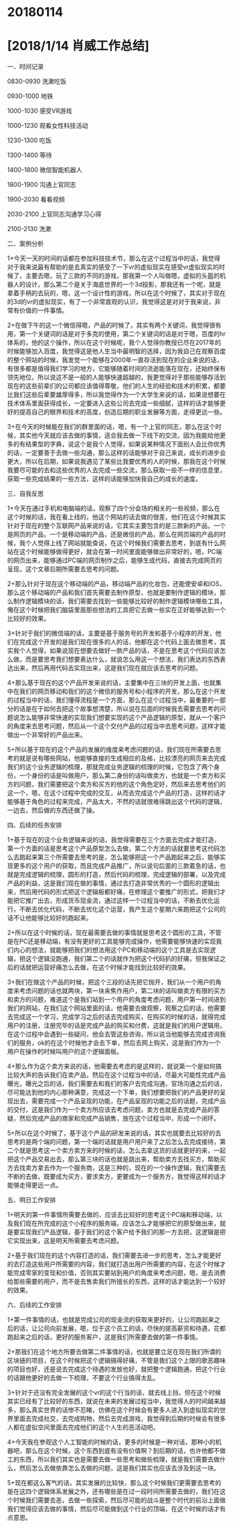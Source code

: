# 20180114

# [2018/1/14 肖威工作总结]

一、时间记录

0830-0930 洗漱吃饭

0930-1000 地铁

1000-1030 感受VR游戏

1000-1230 观看女性科技活动

1230-1300 吃饭

1300-1400 等待

1400-1800 微信智能机器人

1800-1900 沟通上官同志

1900-2030 看看视频

2030-2100 上官同志沟通学习心得

2100-2130 洗漱

二、案例分析

1+今天一天的时间的话都在参加科技技术节，那么在这个过程当中的话，我觉得对于我来说最有帮助的是去真实的感受了一下vr的虚拟现实在感受vr虚拟现实的时候了，主要去嗯，玩了三款的不同的游戏，那我第一个人叫做嗯，虚拟的头盔的机器人的设计，那么第二个是关于海底世界的一个3d投影，那我还有一个呢，就是拿着手柄的去玩的，嗯，这一个设计性的游戏，所以在这个时候了，其实对于现在的3d的vr的虚拟现实，有了一个非常直观的认识，我觉得这是对对于我来说，非常有价值的一件事情。

2+在做下午的这一个微信得嗯，产品的时候了，其实有两个关键词，我觉得很有用，第一个关键词的话是对于多克的使用，第二个关键词的话是对于嗯，百度的hr体系的，他的这个操作，所以在这个时候呢，我个人觉得你教授已尽在2017年的时候能够加入百度，我觉得这是他人生当中最明智的选择，因为我自己在观察百度的整个网站的时候，我发觉一个能够在2000年一直存活到现在的企业来说的话，有很多都是值得我们学习的地方，它能够随着时间的流逝能落在现在，还始终保有领先地位，所以说这不是一般的人能够快速超越的，我更觉得对于那些能够存活到现在的这些前辈们的公司都应该值得尊敬，他们的人生的经验和技术的积累，都要比我们这些后辈要雄厚得多，所以我觉得作为一个大学生来说的话，如果说想要在技术体系里面获得成长，一定要进入这些公司去完成一些细腻，这样的话才能够更好的提高自己的眼界和技术的高度，创造后期的职业发展等方面，走得更远一些。

3+在今天的时候能在我们的群里面的话，嗯，有一个上官的同志，那么在这个时候，其实他今天就应该去做的事情，适合我去做一下线下的交流，因为我能给他更多的有结果型的字典，说这个是我个人觉得，如果说某种情况下面别人会比你优秀的话，一定要善于去做一些沟通，那么这样的话能够对于自己来说，成长的进步会更大，所以在后期，如果说我遇见了某些比我要优秀的人的时候，那我在这个时候我要尽可能的去和这些优秀的人去完成一些交流，那么获取一些不一样的信息里，获取一些完成结果的一些方法，这样的话能够加快我自己的成长的速度。

三、自我反思

1+今天在通过手机和电脑端的话，观察了四个分会场的相关的一些视频，那么在这个时候的话，我在看上线的，他这个网站的话去做的很差，他们在这个时候其实针对于现在的整个互联网产品来说的话，它其实主要包含的是三款新的产品，一个是网页的产品，一个是移动端的产品，还是微信的产品，那么在网页端的产品的时候，我个人觉得上线了网站就能查说，在这个时候我们需要去思考，到底有什么网站在这个时候能够做得更好，就会在第一时间里面能够做出非常好的，嗯，PC端的网页出来，能够通过PC端的网页制作之后，能够生成代码，直接去完成网页的呈现，这个文章后期所需要去思考的问题。

2+那么针对于现在这个移动端的产品，移动端产品的化妆包，还能使安卓和IOS，那么这个移动端的产品和我们首先需要去制作原型，也就是要制作逻辑的模块，那么制作逻辑模块的话，我们需要去找到一些能够比较好的制作逻辑模块哪些工具，俺在这个时候把我们脑袋里面那些想法的工具把它去做一些实在正好能够达到一个比较好的效果。

3+针对于我们的微信端的话，主要是基于服务号的开发和基于小程序的开发，他们在完成这个开发的是我们现在很多的人的话，他都在这个代码上面去做思考，其实我个人觉得，如果说现在想要去做好一款产品的话，不是在思考这个代码应该怎么做，而是要思考我们想要表达什么，就说怎么用这一个想法，我们表达的东西表达出来，然后再用代码去实现出来，这是我们现在就应该去思考的问题。

4+那么基于现在的这个产品开发来说的话，主要集中在三块的开发上面，也就集中在我们的网页移动和我们的这个微信的服务号和小程序的开发，那么在这个开发的过程当中的话，我们懂得流程是一个方面，那么在这个过程当中，最重要的一部分的话是在于如何去把这个故事想清楚，所以说在后面的时候我去需要去思考的问题说怎么能够非常快速的实现我们想要实现的这个产品逻辑的原型，就从一个客户的角度来去思考问题，然后从一个这个交付产品的过程当中去思考问题，这样才能做出一个非常好的产品出来。

5+所以基于现在的这个产品的发展的维度来考虑问题的话，我们现在所需要去思考的就是说有哪些网站，他能够直接的生成相应的及格，比较漂亮的网页来去完成我们的这个业务逻辑的梳理，那就完成业务逻辑的梳理的时候，它包含了两个身份，一个身份的话是叫做用户，那么第二身份的话叫做卖方，也就是一个卖方和买方的问题，我们需要把这个卖方和买方的他的这个角色定好，然后来去思考他们的这一个，嗯，在这个过程中完成的交互，从而去完成这个产品的打造，这样的话才能够基于角色的过程来完成，产品太大，不然的话就很难得跳出这个代码的逻辑，一边去，然后做的东西还做了操。

四、后续的任务安排

1+基于现在的这个业务逻辑来说的话，我觉得需要在三个方面去完成才能打造，第一个方面的话是思考这个产品原型怎么去做，第二个方法的话就要思考这代码怎么去跑起来第三个所需要去思考的是，怎么能够把这一个产品跑起来之后，能够实现更多的这个用户的获取，而且完成产品推广，所以说句后面的三款着急的话，也就是完成逻辑的梳理，圆形的打造，然后代码的梳理，完成逻辑的部署，以及完成产品的利益，这是我们现在做的事情，通过去打造非常优秀的一个圆形的逻辑出来，然后用代码的形式把这个逻辑板都好痛，在修理这个要推广的形式，把我们才能把它推广出去，形成货币现金流，通过这样一个过程当中的话，不断去优化运行，不断去优化代码，不断去优化这个运营，我产生这个星期六来跑把这个公司的话不让他能够比较好的跑起来。

2+所以在这个时候的话，现在最需要去做的事情就是思考这个圆形的工具，不管是在PC还是移动端，有没有更好的工具能够完成操作，他需要能够快速的实现我们内心的想法，就能够把我们的想法用这个PC和移动端的这个工具是去实现逻辑，把这个逻辑没跑通，我们第二个的话就作为把这个代码扒的好痛，但我保证之后的话就把运营好痛怎么去做，在这个时候才能找到比较好的效果。

3+我们在做这个产品的时候，把这个三段的话先把它抛开，我们从一个用户的角度来考虑问题的话也就两块，第一块来焦作用户，第二块的话叫做卖方有限的买方和卖方的问题，难道这个是我们站到一个用户的角度考虑问题，用户第一时间进到我们的网站，在我们这个网站里面的话，他需要去做观察，观察之后的话，他需要去完成这一个学习，完成学习之后的话去完成购买，在购买的时候的话，就得完成用户的注册，注册完毕的话是完成产品的购买和付费，这就是我们的用户逻辑用，在这个过程中会遇到一些疑问，他会去管这些咨询，所以说当他能够去完成咨询我们的服务，ok的在这个时候他才会去下单，然后去网上购买，这是我们作为一个用户在操作的时候叫用户的这个逻辑面板。

4+那么作为这个卖方来说的话，他需要去考虑的是这样的，就说第一个是如何搞比较大声的告诉我们在卖产品，然后在这个过程当中的话，尽最大可能性完成产品曝光，曝光之后的话，我们需要去和我们的客户去完成沟通，官场沟通之后的话，尽可能达到他的内心那种满意，完成这一个下单，我们想要把我们的产品更好的呈现出去，需要完成一个产品呈现的功能，在产品呈现的功能之后的话题，完成产品的交付，这是我们作为一个卖方所应该去考虑问题，卖方也就是去完成产品的答疑，然后完成产品的商家和完成产品销售，放在这个过程当中，形成一个闭环。

5+所以在这个时候了，基于这个产品的研发来说的话，其实也就要去比较好的去思考的是两个端的问题，第一个端的话就是用户用户来了之后怎么去完成接待，第二个就是思考这一个卖方卖方来的时候的话，怎么去拿这货的话就更好的来，一起把这个产品交易出去，那么第三块的话也就是跳出来，帮助卖方去找买方，帮助买方去找卖方拿去作为一个服务商，这是三种的，现在的一个操作逻辑，我们需要去不断的去做，既要成为买方，要求卖方，更要成为一个服务方，我觉得这样的话才能够走得更远一点。

五、明日工作安排

1+明天的第一件事情所需要去做的，应该去比较好的思考这个PC端和移动端，以及我们现在所完成的这个小程序的服务端，应该怎么才能够把它的原型做出来，就是要实现我们产品逻辑，基于我们的这个客户给予我们的那一方去把，这逻辑是把它实现出来，这是明天所需要去考虑问题。

2+基于我们现在的这个内容打造的话，我们需要去进一步的思考，怎么才能更好的去打造这些用户所需要的内容，我们就打造出用户所需要的内容，在这个时候才能完成零家的变现和价值，否则其实要站到用户的角度来考虑问题，嗯，是去消费给那些需要的用户，而不是去售卖我们所擅长的东西，这样的话才能达到一个较好的效果。

六、后续的工作安排

1+第一件事情的话，也就是完成公司的现金流的获取来更好的，让公司跑起来之后的话，让公司向前发展，嗯，位于这个员工的话，尽快的提高薪资和待遇，花都跑起来之后的话，更好的服务客户，这是我们所需要去做的第一件事情。

2+那我们在这个地方所要去做第二件事情的话，也就是要立足在现在我们所谓的区块链的项目，在这个时候把这个逻辑搞得好痛，不管是我们这个上限的歌恶趣味的项目也好，还是说去完成这个待遇的发放也好，就把整个逻辑跑通，把这个行业的话跟他更好的去做一下梳理，不要这个行业搞得太乱。

3+针对于还没有完全发展的这个vr的这个行当的话，就去线上挡，但在这个时候其实已经有了比较好的东西，就说在未来的发展过程当中，我觉得人的时间越来越多，那么真实世界的话惨不忍睹，仿佛在这个时候会有更多人进入到虚拟现实的世界里面去完成社交，去完成购物，然后去完成游戏，我觉得到后期的时候会有很多人都在虚拟空间里面去完成他们的这个人生的恶活动吧。

4+今天我在参观这个人工智能的时候的话，更多的时候是一种对话，那种小的机器吧，那么在这个时候，这个东西到底有没有价值啊？到后期的话，也许他都不做工的东西，所以我们其实也是需要去做一些思考和做些梳理，就是我们需要去做什么，然后怎么去做依靠怎么去做的问题，这是我们其实也应该去涉及到这一块。

5+现在都这么客气的话，其实发展的比较快，那么这个时候我们更需要去思考的是在这四个逻辑体系发展之外，还有哪些是在过一段时间所需要去做的，我们在这个时候我们需要去恶，去做一些探索，然后尽可能的战斗是整个时代的前沿上面做我们觉得应该去做的事情，然后尽可能做到这个行业的顶端，在这个时候的话才有点意思。
